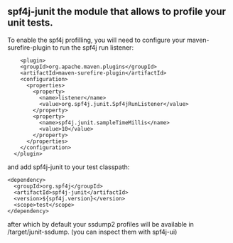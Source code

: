 ## spf4j-junit the module that allows to profile your unit tests.

 To enable the spf4j profilling, you will need to configure your maven-surefire-plugin to run the spf4j run listener:

        <plugin>
        <groupId>org.apache.maven.plugins</groupId>
        <artifactId>maven-surefire-plugin</artifactId>
        <configuration>
          <properties>
            <property>
              <name>listener</name>
              <value>org.spf4j.junit.Spf4jRunListener</value>
            </property>
            <property>
              <name>spf4j.junit.sampleTimeMillis</name>
              <value>10</value>
            </property>
          </properties>
        </configuration>
      </plugin>

  and add spf4j-junit to your test classpath:

    <dependency>
      <groupId>org.spf4j</groupId>
      <artifactId>spf4j-junit</artifactId>
      <version>${spf4j.version}</version>
      <scope>test</scope>
    </dependency>

 after which by default your ssdump2 profiles will be available in /target/junit-ssdump.
 (you can inspect them with spf4j-ui)